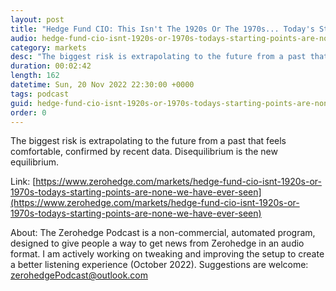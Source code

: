 ```yaml
---
layout: post
title: "Hedge Fund CIO: This Isn't The 1920s Or The 1970s... Today's Starting Points Are Like None We Have Ever Seen"
audio: hedge-fund-cio-isnt-1920s-or-1970s-todays-starting-points-are-none-we-have-ever-seen-0
category: markets
desc: "The biggest risk is extrapolating to the future from a past that feels comfortable, confirmed by recent data. Disequilibrium is the new equilibrium."
duration: 00:02:42
length: 162
datetime: Sun, 20 Nov 2022 22:30:00 +0000
tags: podcast
guid: hedge-fund-cio-isnt-1920s-or-1970s-todays-starting-points-are-none-we-have-ever-seen-0
order: 0
---
```

The biggest risk is extrapolating to the future from a past that feels comfortable, confirmed by recent data. Disequilibrium is the new equilibrium.

Link: [https://www.zerohedge.com/markets/hedge-fund-cio-isnt-1920s-or-1970s-todays-starting-points-are-none-we-have-ever-seen](https://www.zerohedge.com/markets/hedge-fund-cio-isnt-1920s-or-1970s-todays-starting-points-are-none-we-have-ever-seen)

About: The Zerohedge Podcast is a non-commercial, automated program, designed to give people a way to get news from Zerohedge in an audio format.  I am actively working on tweaking and improving the setup to create a better listening experience (October 2022).  Suggestions are welcome: [zerohedgePodcast@outlook.com](mailto:zerohedgePodcast@outlook.com)